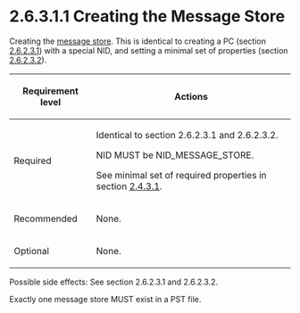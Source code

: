 <html dir="LTR" xmlns:mshelp="http://msdn.microsoft.com/mshelp" xmlns:ddue="http://ddue.schemas.microsoft.com/authoring/2003/5" xmlns:xlink="http://www.w3.org/1999/xlink" xmlns:tool="http://www.microsoft.com/tooltip">
    <head>
        <meta http-equiv="Content-Type" content="text/html; CHARSET=utf-8"></meta>
        <meta name="save" content="history"></meta>
        <title>2.6.3.1.1 Creating the Message Store</title>
        <xml>
            <mshelp:toctitle title="2.6.3.1.1 Creating the Message Store"></mshelp:toctitle>
            <mshelp:rltitle title="[MS-PST]: Creating the Message Store"></mshelp:rltitle>
            <mshelp:keyword index="A" term="f6b54f0c-57ff-4c97-81d3-fa545dfe2d10"></mshelp:keyword>
            <mshelp:attr name="DCSext.ContentType" value="open specification"></mshelp:attr>
            <mshelp:attr name="AssetID" value="f6b54f0c-57ff-4c97-81d3-fa545dfe2d10"></mshelp:attr>
            <mshelp:attr name="TopicType" value="kbRef"></mshelp:attr>
            <mshelp:attr name="DCSext.Title" value="[MS-PST]: Creating the Message Store" />
        </xml>
    </head>
    <body>
        <div id="header">
            <h1 class="heading">2.6.3.1.1 Creating the Message Store</h1>
        </div>
        <div id="mainSection">
            <div id="mainBody">
                <div id="allHistory" class="saveHistory"></div>
                <div id="sectionSection0" class="section" name="collapseableSection">
                    

<p>Creating the <a href="08220cc9-69b1-4072-a2e7-2a0ff201d505.htm#gt_fda94a53-448d-48d5-9991-176c530ff597">message store</a>. This is
identical to creating a PC (section <a href="1e645de0-2291-457d-8e3b-3ae415a481ce.htm">2.6.2.3.1</a>) with a special
NID, and setting a minimal set of properties (section <a href="06096284-9b6a-41ea-8bf2-6615bee0752e.htm">2.6.2.3.2</a>).</p>

<table>
 <thead>
  <tr>
   <th>
   <p>Requirement level</p>
   </th>
   <th>
   <p><b><span>Actions</span></b></p>
   </th>
  </tr>
 </thead>
 <tr>
  <td>
  <p>Required</p>
  </td>
  <td>
  <p>Identical to section 2.6.2.3.1 and 2.6.2.3.2.</p>
  <p>NID MUST be NID_MESSAGE_STORE.</p>
  <p>See minimal set of required properties in section <a href="5493a0eb-0356-4e88-b4f5-0433ce0a93fa.htm">2.4.3.1</a>.</p>
  </td>
 </tr>
 <tr>
  <td>
  <p>Recommended</p>
  </td>
  <td>
  <p>None.</p>
  </td>
 </tr>
 <tr>
  <td>
  <p>Optional</p>
  </td>
  <td>
  <p>None.</p>
  </td>
 </tr>
</table>

<p>Possible side effects: See section 2.6.2.3.1 and 2.6.2.3.2.</p>

<p>Exactly one message store MUST exist in a PST file.</p>
                </div>
            </div>
        </div>
    </body>
</html>